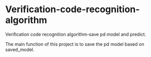 # Verification-code-recognition-algorithm
Verification code recognition algorithm-save pd model and predict.

The main function of this project is to save the pd model based on saved_model.

